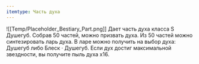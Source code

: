 ```yaml
---
itemtype: Часть духа
---
```

![[Temp/Placeholder_Bestiary_Part.png]]
Дает часть духа класса S Душегуб. Собрав 50 частей, можно призвать духа. Из 50 частей можно синтезировать ларь духа. В ларе можно получить на выбор духа: Душегуб либо Блеск · Душегуб. Если дух достиг максимальной звездности, вы получите пыль духа х16.

